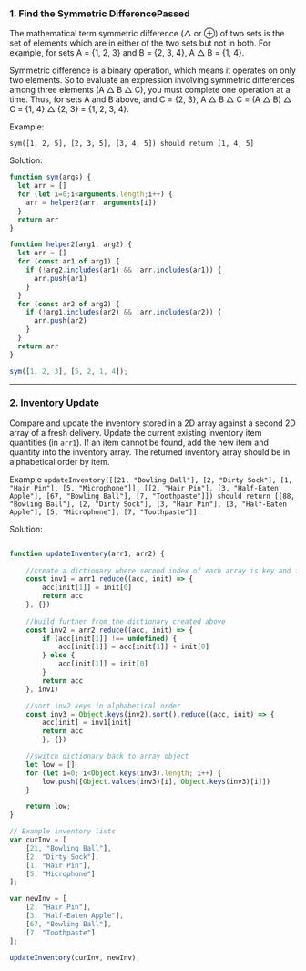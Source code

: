 ### 1. Find the Symmetric DifferencePassed

The mathematical term symmetric difference (△ or ⊕) of two sets is the set of elements which are in either of the two sets but not in both. For example, for sets A = {1, 2, 3} and B = {2, 3, 4}, A △ B = {1, 4}.

Symmetric difference is a binary operation, which means it operates on only two elements. So to evaluate an expression involving symmetric differences among three elements (A △ B △ C), you must complete one operation at a time. Thus, for sets A and B above, and C = {2, 3}, A △ B △ C = (A △ B) △ C = {1, 4} △ {2, 3} = {1, 2, 3, 4}.

Example:

```sym([1, 2, 5], [2, 3, 5], [3, 4, 5]) should return [1, 4, 5]```

Solution:

```javascript
function sym(args) {
  let arr = []
  for (let i=0;i<arguments.length;i++) {
    arr = helper2(arr, arguments[i])
  }
  return arr
}

function helper2(arg1, arg2) {
  let arr = []
  for (const ar1 of arg1) {
    if (!arg2.includes(ar1) && !arr.includes(ar1)) {
      arr.push(ar1)
    }
  }
  for (const ar2 of arg2) {
    if (!arg1.includes(ar2) && !arr.includes(ar2)) {
      arr.push(ar2)
    }
  }
  return arr
}

sym([1, 2, 3], [5, 2, 1, 4]);
```

___

### 2. Inventory Update

Compare and update the inventory stored in a 2D array against a second 2D array of a fresh delivery. Update the current existing inventory item quantities (in ```arr1```). If an item cannot be found, add the new item and quantity into the inventory array. The returned inventory array should be in alphabetical order by item.

Example
```updateInventory([[21, "Bowling Ball"], [2, "Dirty Sock"], [1, "Hair Pin"], [5, "Microphone"]], [[2, "Hair Pin"], [3, "Half-Eaten Apple"], [67, "Bowling Ball"], [7, "Toothpaste"]]) should return [[88, "Bowling Ball"], [2, "Dirty Sock"], [3, "Hair Pin"], [3, "Half-Eaten Apple"], [5, "Microphone"], [7, "Toothpaste"]].```

Solution:

```javascript

function updateInventory(arr1, arr2) {
  
    //create a dictionary where second index of each array is key and first index of each array is value
    const inv1 = arr1.reduce((acc, init) => {
        acc[init[1]] = init[0]
        return acc
    }, {})
    
    //build further from the dictionary created above
    const inv2 = arr2.reduce((acc, init) => {
        if (acc[init[1]] !== undefined) {
            acc[init[1]] = acc[init[1]] + init[0]
        } else {
            acc[init[1]] = init[0]
        }
        return acc
    }, inv1)

    //sort inv2 keys in alphabetical order
    const inv3 = Object.keys(inv2).sort().reduce((acc, init) => {
        acc[init] = inv1[init]
        return acc
        }, {})

    //switch dictionary back to array object
    let low = []
    for (let i=0; i<Object.keys(inv3).length; i++) {
        low.push([Object.values(inv3)[i], Object.keys(inv3)[i]])
    }

    return low;
}

// Example inventory lists
var curInv = [
    [21, "Bowling Ball"],
    [2, "Dirty Sock"],
    [1, "Hair Pin"],
    [5, "Microphone"]
];

var newInv = [
    [2, "Hair Pin"],
    [3, "Half-Eaten Apple"],
    [67, "Bowling Ball"],
    [7, "Toothpaste"]
];

updateInventory(curInv, newInv);
```

